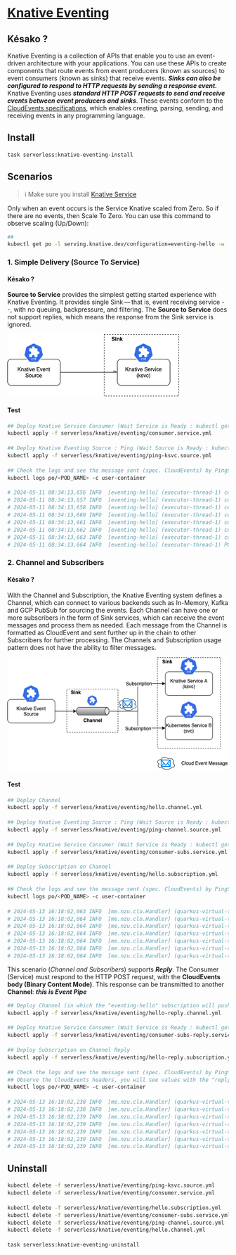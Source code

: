 # [Knative Eventing][knative-eventing-doc]

## Késako ?

Knative Eventing is a collection of APIs that enable you to use an event-driven architecture with your applications. You can use these APIs to create components that route events from event producers (known as sources) to event consumers (known as sinks) that receive events. ***Sinks can also be configured to respond to HTTP requests by sending a response event.***
Knative Eventing uses ***standard HTTP POST requests to send and receive events between event producers and sinks***. These events conform to the [CloudEvents specifications][cloudevents-specifications], which enables creating, parsing, sending, and receiving events in any programming language.

## Install

```bash
task serverless:knative-eventing-install
```

## Scenarios

> ℹ️ Make sure you install [Knative Service](../serving/README.md)

Only when an event occurs is the Service Knative scaled from Zero. So if there are no events, then Scale To Zero. You can use this command to observe scaling (Up/Down):

```bash
## 
kubectl get po -l serving.knative.dev/configuration=eventing-hello -w
```

### 1. Simple Delivery (Source To Service)

#### Késako ?

**Source to Service** provides the simplest getting started experience with Knative Eventing. It provides single Sink — that is, event receiving service --, with no queuing, backpressure, and filtering. The **Source to Service** does not support replies, which means the response from the Sink service is ignored.

![Simple Delivery](../../images/knative-source-sink.png)

#### Test

```bash
## Deploy Knative Service Consumer (Wait Service is Ready : kubectl get ksvc)
kubectl apply -f serverless/knative/eventing/consumer.service.yml

## Deploy Knative Eventing Source : Ping (Wait Source is Ready : kubectl get pingsources)
kubectl apply -f serverless/knative/eventing/ping-ksvc.source.yml

## Check the logs and see the message sent (spec. CloudEvents) by PingSource
kubectl logs po/<POD_NAME> -c user-container

# 2024-05-11 08:34:13,656 INFO  [eventing-hello] (executor-thread-1) ce-id=ffd53eae-8ca9-4ae9-bb19-857aa889f66d
# 2024-05-11 08:34:13,657 INFO  [eventing-hello] (executor-thread-1) ce-source=/apis/v1/namespaces/default/pingsources/# eventing-hello-ping-source
# 2024-05-11 08:34:13,658 INFO  [eventing-hello] (executor-thread-1) ce-specversion=1.0
# 2024-05-11 08:34:13,660 INFO  [eventing-hello] (executor-thread-1) ce-time=2024-05-11T08:34:00.285888925Z
# 2024-05-11 08:34:13,661 INFO  [eventing-hello] (executor-thread-1) ce-type=dev.knative.sources.ping
# 2024-05-11 08:34:13,662 INFO  [eventing-hello] (executor-thread-1) content-type=null
# 2024-05-11 08:34:13,663 INFO  [eventing-hello] (executor-thread-1) content-length=48
# 2024-05-11 08:34:13,664 INFO  [eventing-hello] (executor-thread-1) POST:{"message": "Thanks for doing Knative Tutorial"}
```

### 2. Channel and Subscribers

#### Késako ?

With the Channel and Subscription, the Knative Eventing system defines a Channel, which can connect to various backends such as In-Memory, Kafka and GCP PubSub for sourcing the events. Each Channel can have one or more subscribers in the form of Sink services, which can receive the event messages and process them as needed. Each message from the Channel is formatted as CloudEvent and sent further up in the chain to other Subscribers for further processing. The Channels and Subscription usage pattern does not have the ability to filter messages.

![Channel and Subscribers](../../images/knative-channels-subs.png)

#### Test

```bash
## Deploy Channel
kubectl apply -f serverless/knative/eventing/hello.channel.yml

## Deploy Knative Eventing Source : Ping (Wait Source is Ready : kubectl get pingsources)
kubectl apply -f serverless/knative/eventing/ping-channel.source.yml

## Deploy Knative Service Consumer (Wait Service is Ready : kubectl get ksvc)
kubectl apply -f serverless/knative/eventing/consumer-subs.service.yml

## Deploy Subscription on Channel
kubectl apply -f serverless/knative/eventing/hello.subscription.yml

## Check the logs and see the message sent (spec. CloudEvents) by PingSource
kubectl logs po/<POD_NAME> -c user-container

# 2024-05-13 16:18:02,063 INFO  [me.nzu.clo.Handler] (quarkus-virtual-thread-0) CloudEvents : Binary Content mode
# 2024-05-13 16:18:02,064 INFO  [me.nzu.clo.Handler] (quarkus-virtual-thread-0) ce-id=b4736812-5976-492a-ad02-fbae65ac9ab7
# 2024-05-13 16:18:02,064 INFO  [me.nzu.clo.Handler] (quarkus-virtual-thread-0) ce-source=/apis/v1/namespaces/default/pingsources/event-greeter-ping-source
# 2024-05-13 16:18:02,064 INFO  [me.nzu.clo.Handler] (quarkus-virtual-thread-0) ce-specversion=1.0
# 2024-05-13 16:18:02,064 INFO  [me.nzu.clo.Handler] (quarkus-virtual-thread-0) ce-type=dev.knative.sources.ping
# 2024-05-13 16:18:02,064 INFO  [me.nzu.clo.Handler] (quarkus-virtual-thread-0) Content-Type=null
# 2024-05-13 16:18:02,064 INFO  [me.nzu.clo.Handler] (quarkus-virtual-thread-0) Revcieve Event : CloudEvent{ ...
```

This scenario (*Channel and Subscribers*) supports ***Reply***. The Consumer (Service) must respond to the HTTP POST request, with the **CloudEvents body (Binary Content Mode)**. This response can be transmitted to another **Channel**: ***this is Event Pipe***

```bash
## Deploy Channel (in which the "eventing-hello" subscription will push the Reply of its consumer)
kubectl apply -f serverless/knative/eventing/hello-reply.channel.yml

## Deploy Knative Service Consumer (Wait Service is Ready : kubectl get ksvc)
kubectl apply -f serverless/knative/eventing/consumer-subs-reply.service.yml

## Deploy Subscription on Channel Reply
kubectl apply -f serverless/knative/eventing/hello-reply.subscription.yml

## Check the logs and see the message sent (spec. CloudEvents) by PingSource
## Observe the CloudEvents headers, you will see values with the "reply"
kubectl logs po/<POD_NAME> -c user-container

# 2024-05-13 16:18:02,238 INFO  [me.nzu.clo.Handler] (quarkus-virtual-thread-0) CloudEvents : Binary Content mode
# 2024-05-13 16:18:02,238 INFO  [me.nzu.clo.Handler] (quarkus-virtual-thread-0) ce-id=4a25f802-2c92-437d-b439-9ed13ece12eb
# 2024-05-13 16:18:02,239 INFO  [me.nzu.clo.Handler] (quarkus-virtual-thread-0) ce-source=/events/example/reply
# 2024-05-13 16:18:02,239 INFO  [me.nzu.clo.Handler] (quarkus-virtual-thread-0) ce-specversion=1.0
# 2024-05-13 16:18:02,239 INFO  [me.nzu.clo.Handler] (quarkus-virtual-thread-0) ce-type=me.nzuguem.cloudevents.example.reply
# 2024-05-13 16:18:02,239 INFO  [me.nzu.clo.Handler] (quarkus-virtual-thread-0) Content-Type=application/json
# 2024-05-13 16:18:02,239 INFO  [me.nzu.clo.Handler] (quarkus-virtual-thread-0) Revcieve Event : CloudEvent{ ...
```

## Uninstall

```bash
kubectl delete -f serverless/knative/eventing/ping-ksvc.source.yml
kubectl delete -f serverless/knative/eventing/consumer.service.yml

kubectl delete -f serverless/knative/eventing/hello.subscription.yml
kubectl delete -f serverless/knative/eventing/consumer-subs.service.yml
kubectl delete -f serverless/knative/eventing/ping-channel.source.yml
kubectl delete -f serverless/knative/eventing/hello.channel.yml

task serverless:knative-eventing-uninstall
```

<!-- Links -->
[knative-eventing-doc]: https://knative.dev/docs/eventing/
[cloudevents-specifications]: https://cloudevents.io/